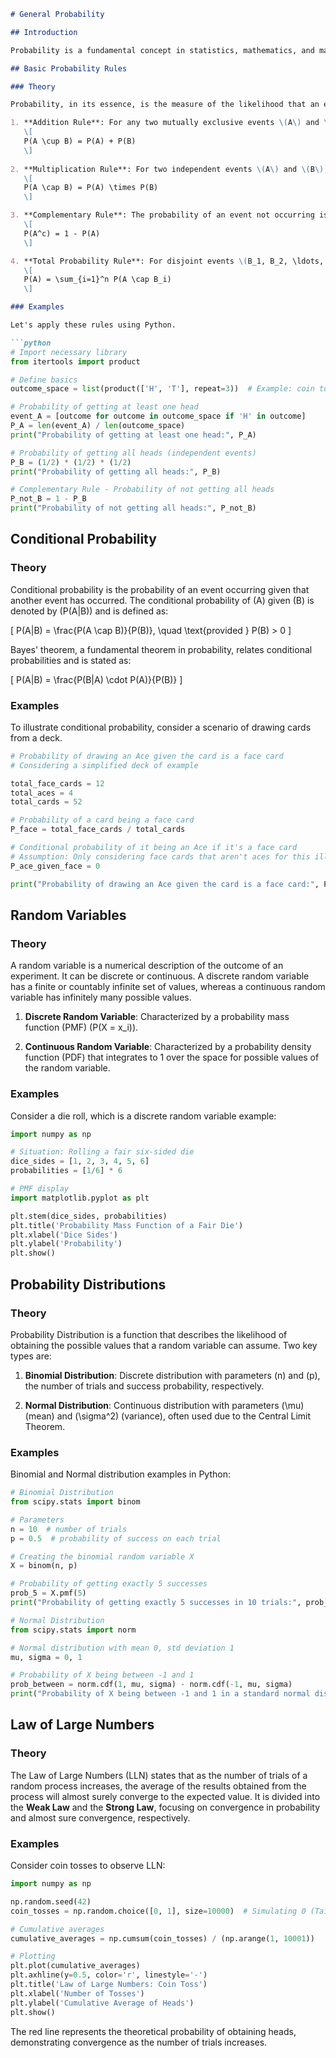 ```markdown
# General Probability

## Introduction

Probability is a fundamental concept in statistics, mathematics, and many science disciplines. It provides a quantitative description of the likely occurrence of an event. Probability theory forms the backbone of statistical inference and is widely applied in fields such as finance, healthcare, and engineering. This notebook will guide you through essential concepts of probability, providing theoretical insights, Python implementations, and real-world applications.

## Basic Probability Rules

### Theory

Probability, in its essence, is the measure of the likelihood that an event will occur. It ranges from 0 (the event will not occur) to 1 (the event will occur). Basic probability rules form the foundation for more complex probability concepts. These include:

1. **Addition Rule**: For any two mutually exclusive events \(A\) and \(B\),
   \[
   P(A \cup B) = P(A) + P(B)
   \]
   
2. **Multiplication Rule**: For two independent events \(A\) and \(B\),
   \[
   P(A \cap B) = P(A) \times P(B)
   \]

3. **Complementary Rule**: The probability of an event not occurring is:
   \[
   P(A^c) = 1 - P(A)
   \]

4. **Total Probability Rule**: For disjoint events \(B_1, B_2, \ldots, B_n\) covering all possible outcomes,
   \[
   P(A) = \sum_{i=1}^n P(A \cap B_i)
   \]

### Examples

Let's apply these rules using Python.

```python
# Import necessary library
from itertools import product

# Define basics
outcome_space = list(product(['H', 'T'], repeat=3))  # Example: coin tossing thrice

# Probability of getting at least one head
event_A = [outcome for outcome in outcome_space if 'H' in outcome]
P_A = len(event_A) / len(outcome_space)
print("Probability of getting at least one head:", P_A)

# Probability of getting all heads (independent events)
P_B = (1/2) * (1/2) * (1/2)
print("Probability of getting all heads:", P_B)

# Complementary Rule - Probability of not getting all heads
P_not_B = 1 - P_B
print("Probability of not getting all heads:", P_not_B)
```

## Conditional Probability

### Theory

Conditional probability is the probability of an event occurring given that another event has occurred. The conditional probability of \(A\) given \(B\) is denoted by \(P(A|B)\) and is defined as:

\[
P(A|B) = \frac{P(A \cap B)}{P(B)}, \quad \text{provided } P(B) > 0
\]

Bayes' theorem, a fundamental theorem in probability, relates conditional probabilities and is stated as:

\[
P(A|B) = \frac{P(B|A) \cdot P(A)}{P(B)}
\]

### Examples

To illustrate conditional probability, consider a scenario of drawing cards from a deck.

```python
# Probability of drawing an Ace given the card is a face card
# Considering a simplified deck of example

total_face_cards = 12
total_aces = 4
total_cards = 52

# Probability of a card being a face card
P_face = total_face_cards / total_cards

# Conditional probability of it being an Ace if it's a face card
# Assumption: Only considering face cards that aren't aces for this illustration
P_ace_given_face = 0

print("Probability of drawing an Ace given the card is a face card:", P_ace_given_face)
```

## Random Variables

### Theory

A random variable is a numerical description of the outcome of an experiment. It can be discrete or continuous. A discrete random variable has a finite or countably infinite set of values, whereas a continuous random variable has infinitely many possible values.

1. **Discrete Random Variable**: Characterized by a probability mass function (PMF) \(P(X = x_i)\).

2. **Continuous Random Variable**: Characterized by a probability density function (PDF) that integrates to 1 over the space for possible values of the random variable.

### Examples

Consider a die roll, which is a discrete random variable example:

```python
import numpy as np

# Situation: Rolling a fair six-sided die
dice_sides = [1, 2, 3, 4, 5, 6]
probabilities = [1/6] * 6

# PMF display
import matplotlib.pyplot as plt

plt.stem(dice_sides, probabilities)
plt.title('Probability Mass Function of a Fair Die')
plt.xlabel('Dice Sides')
plt.ylabel('Probability')
plt.show()
```

## Probability Distributions

### Theory

Probability Distribution is a function that describes the likelihood of obtaining the possible values that a random variable can assume. Two key types are:

1. **Binomial Distribution**: Discrete distribution with parameters \(n\) and \(p\), the number of trials and success probability, respectively.

2. **Normal Distribution**: Continuous distribution with parameters \(\mu\) (mean) and \(\sigma^2\) (variance), often used due to the Central Limit Theorem.

### Examples

Binomial and Normal distribution examples in Python:

```python
# Binomial Distribution
from scipy.stats import binom

# Parameters
n = 10  # number of trials
p = 0.5  # probability of success on each trial

# Creating the binomial random variable X
X = binom(n, p)

# Probability of getting exactly 5 successes
prob_5 = X.pmf(5)
print("Probability of getting exactly 5 successes in 10 trials:", prob_5)

# Normal Distribution
from scipy.stats import norm

# Normal distribution with mean 0, std deviation 1
mu, sigma = 0, 1

# Probability of X being between -1 and 1
prob_between = norm.cdf(1, mu, sigma) - norm.cdf(-1, mu, sigma)
print("Probability of X being between -1 and 1 in a standard normal distribution:", prob_between)
```

## Law of Large Numbers

### Theory

The Law of Large Numbers (LLN) states that as the number of trials of a random process increases, the average of the results obtained from the process will almost surely converge to the expected value. It is divided into the **Weak Law** and the **Strong Law**, focusing on convergence in probability and almost sure convergence, respectively.

### Examples

Consider coin tosses to observe LLN:

```python
import numpy as np

np.random.seed(42)
coin_tosses = np.random.choice([0, 1], size=10000)  # Simulating 0 (Tails) or 1 (Heads)

# Cumulative averages
cumulative_averages = np.cumsum(coin_tosses) / (np.arange(1, 10001))

# Plotting
plt.plot(cumulative_averages)
plt.axhline(y=0.5, color='r', linestyle='-')
plt.title('Law of Large Numbers: Coin Toss')
plt.xlabel('Number of Tosses')
plt.ylabel('Cumulative Average of Heads')
plt.show()
```

The red line represents the theoretical probability of obtaining heads, demonstrating convergence as the number of trials increases.

```